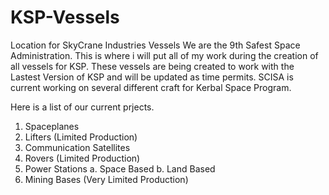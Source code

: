# KSP-Vessels
Location for SkyCrane Industries Vessels
We are the 9th Safest Space Administration.
This is where i will put all of my work during the creation of all vessels for KSP.
These vessels are being created to work with the Lastest Version of KSP and will be updated as time permits.
SCISA is current working on several different craft for Kerbal Space Program.

Here is a list of our current prjects.
  1.  Spaceplanes
  2.  Lifters (Limited Production)
  3.  Communication Satellites
  4.  Rovers (Limited Production)
  5.  Power Stations
    a. Space Based
    b. Land Based
  6.  Mining Bases (Very Limited Production)
  

